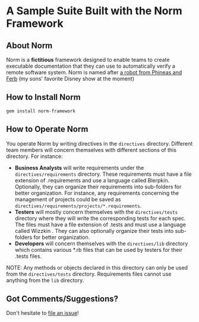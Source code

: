 A Sample Suite Built with the Norm Framework
============================================

About Norm
----------
Norm is a **fictitious** framework designed to enable teams to create executable documentation that they can use to automatically verify a remote software system. Norm is named after [a robot from Phineas and Ferb](http://phineasandferb.wikia.com/wiki/Norm) (my sons' favorite Disney show at the moment)

How to Install Norm
-------------------
    gem install norm-framework

How to Operate Norm
-------------------
You operate Norm by writing directives in the `directives` directory. Different team members will concern themselves with different sections of this directory. For instance:

  * **Business Analysts** will write requirements under the `directives/requirements` directory. These requirements must have a file extension of .requirements and use a language called Blerpkin. Optionally, they can organize their requirements into sub-folders for better organization. For instance, any requirements concerning the management of projects could be saved as `directives/requirements/projects/*.requirements`.
  * **Testers** will mostly concern themselves with the `directives/tests` directory where they will write the corresponding tests for each spec. The files must have a file extension of .tests and must use a language called Wizzkin . They can also optionally organize their tests into sub-folders for better organization.
  * **Developers** will concern themselves with the `directives/lib` directory which contains various *.rb files that can be used by testers for their .tests files.

NOTE: Any methods or objects declared in this directory can only be used from the `directives/tests` directory. Requirements files cannot use anything from the `lib` directory.

Got Comments/Suggestions?
-------------------------
Don't hesitate to [file an issue](https://github.com/relaxdiego/norm_app/issues/new)!
